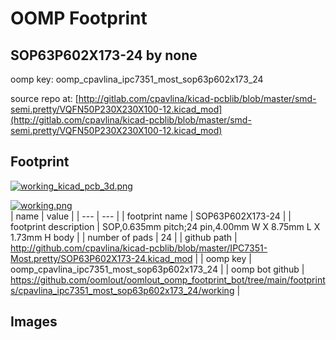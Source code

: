 # OOMP Footprint  
## SOP63P602X173-24  by none  
  
oomp key: oomp_cpavlina_ipc7351_most_sop63p602x173_24  
  
source repo at: [http://gitlab.com/cpavlina/kicad-pcblib/blob/master/smd-semi.pretty/VQFN50P230X230X100-12.kicad_mod](http://gitlab.com/cpavlina/kicad-pcblib/blob/master/smd-semi.pretty/VQFN50P230X230X100-12.kicad_mod)  
## Footprint  
  
[![working_kicad_pcb_3d.png](working_kicad_pcb_3d_600.png)](working_kicad_pcb_3d.png)  
  
[![working.png](working_600.png)](working.png)  
| name | value | 
| --- | --- | 
| footprint name | SOP63P602X173-24 | 
| footprint description | SOP,0.635mm pitch;24 pin,4.00mm W X 8.75mm L X 1.73mm H body | 
| number of pads | 24 | 
| github path | http://github.com/cpavlina/kicad-pcblib/blob/master/IPC7351-Most.pretty/SOP63P602X173-24.kicad_mod | 
| oomp key | oomp_cpavlina_ipc7351_most_sop63p602x173_24 | 
| oomp bot github | https://github.com/oomlout/oomlout_oomp_footprint_bot/tree/main/footprints/cpavlina_ipc7351_most_sop63p602x173_24/working | 
## Images  
